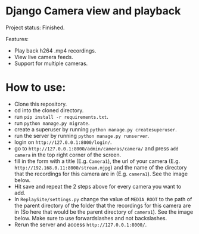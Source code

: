 # Django Camera view and playback

Project status: Finished.

Features:
- Play back h264 .mp4 recordings.
- View live camera feeds.
- Support for multiple cameras.

# How to use:
- Clone this repository.
- cd into the cloned directory.
- run `pip install -r requirements.txt`.
- run `python manage.py migrate`.
- create a superuser by running `python manage.py createsuperuser`.
- run the server by running `python manage.py runserver`.
- login on `http://127.0.0.1:8000/login/`.
- go to `http://127.0.0.1:8000/admin/cameras/camera/` and press `add camera` in the top right corner of the screen.
- fill in the form with a title (E.g. `Camera1`), the url of your camera (E.g. `http://192.168.0.11:8000/stream.mjpg`) and the name of the directory that the recordings for this camera are in (E.g. `camera1`). See the image below.
- Hit save and repeat the 2 steps above for every camera you want to add.
- In `ReplaySite/settings.py` change the value of `MEDIA_ROOT` to the path of the parent directory of the folder that the recordings for this camera are in (So here that would be the parent directory of `camera1`). See the image below. Make sure to use forwardslashes and not backslashes.
- Rerun the server and access `http://127.0.0.1:8000/`.

